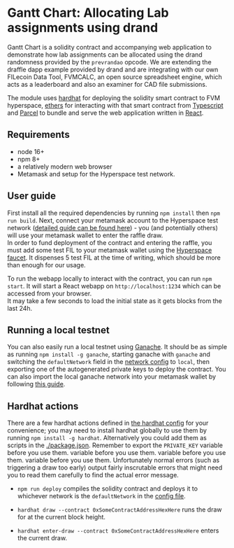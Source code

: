 # Gantt Chart: Allocating Lab assignments using drand

Gantt Chart is a solidity contract and accompanying web application to demonstrate how lab assignments can be allocated using the drand randomness provided by the `prevrandao` opcode. We are extending the draffle dapp example provided by drand and are integrating with our own FILecoin Data Tool, FVMCALC, an open source spreadsheet engine, which acts as a leaderboard and also an examiner for CAD file submissions.

The module uses [hardhat](https://hardhat.org/) for deploying the solidity smart contract to FVM hyperspace, [ethers](https://docs.ethers.org/v5/) for interacting with that smart contract from [Typescript](https://www.typescriptlang.org/) and [Parcel](https://parceljs.org/) to bundle and serve the web application written in [React](https://reactjs.org/). 


## Requirements
- node 16+
- npm 8+
- a relatively modern web browser
- Metamask and setup for the Hyperspace test network.

## User guide
First install all the required dependencies by running `npm install` then `npm run build`.
Next, connect your metamask account to the Hyperspace test network ([detailed guide can be found here](https://docs.filecoin.io/developers/smart-contracts/how-tos/add-to-metamask/)) - you (and potentially others) will use your metamask wallet to enter the raffle draw.  
In order to fund deployment of the contract and entering the raffle, you must add some test FIL to your metamask wallet using the [Hyperspace faucet](https://hyperspace.yoga/#faucet). It dispenses 5 test FIL at the time of writing, which should be more than enough for our usage.

To run the webapp locally to interact with the contract, you can run `npm start`. It will start a React webapp on `http://localhost:1234` which can be accessed from your browser.  
It may take a few seconds to load the initial state as it gets blocks from the last 24h.

## Running a local testnet
You can also easily run a local testnet using [Ganache](https://trufflesuite.com/ganache/).
It should be as simple as running `npm install -g ganache`, starting ganache with `ganache` and switching the `defaultNetwork` field in the [network config](./src/config.ts) to `local`, then exporting one of the autogenerated private keys to deploy the contract. 
You can also import the local ganache network into your metamask wallet by following [this guide](https://www.geeksforgeeks.org/how-to-set-up-ganche-with-metamask/).

## Hardhat actions
There are a few hardhat actions defined in [the hardhat config](./hardhat.config.ts) for your convenience; you may need to install hardhat globally to use them by running `npm install -g hardhat`. Alternatively you could add them as scripts in the [./package.json](./package.json).
Remember to export the `PRIVATE_KEY` variable before you use them. variable before you use them. variable before you use them. variable before you use them.
Unfortunately normal errors (such as triggering a draw too early) output fairly inscrutable errors that might need you to read them carefully to find the actual error message.

- `npm run deploy`
compiles the solidity contract and deploys it to whichever network is the `defaultNetwork` in the [config file](./src/config.ts).

- `hardhat draw --contract 0xSomeContractAddressHexHere`
runs the draw for at the current block height.
 
- `hardhat enter-draw --contract 0xSomeContractAddressHexHere`
enters the current draw.
